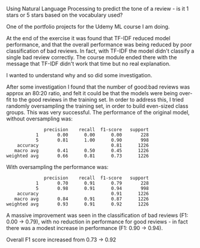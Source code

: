 Using Natural Language Processing to predict the tone of a review - is it 1 stars or 5 stars based on the vocabulary used?

One of the portfolio projects for the Udemy ML course I am doing.

At the end of the exercise it was found that TF-IDF reduced model performance, and that the overall performance 
was being reduced by poor classification of bad reviews. 
In fact, with TF-IDF the model didn't classify a single bad review correctly. 
The course module ended there with the message that TF-IDF didn't work that time but no real explanation. 

I wanted to understand why and so did some investigation. 

After some investigation I found that the number of good:bad reviews was approx an 80:20 ratio, and felt it could be 
that the models were being over-fit to the good reviews in the training set.
In order to address this, I tried randomly oversampling the training set, in order to build even-sized class groups.
This was very successful. The performance of the original model, without oversampling was:
```
              precision    recall  f1-score   support
           1       0.00      0.00      0.00       228
           5       0.81      1.00      0.90       998
    accuracy                           0.81      1226
   macro avg       0.41      0.50      0.45      1226
weighted avg       0.66      0.81      0.73      1226
```

With oversampling the performance was:
```
              precision    recall  f1-score   support
           1       0.70      0.91      0.79       228
           5       0.98      0.91      0.94       998
    accuracy                           0.91      1226
   macro avg       0.84      0.91      0.87      1226
weighted avg       0.93      0.91      0.92      1226
```

A massive improvement was seen in the classification of bad reviews (F1: 0.00 -> 0.79), with no reduction in 
performance for good reviews - in fact there was a modest increase in performance (F1: 0.90 -> 0.94).

Overall F1 score increased from 0.73 -> 0.92 